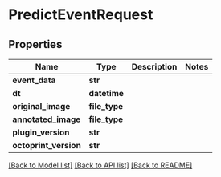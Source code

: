 # PredictEventRequest

## Properties
Name | Type | Description | Notes
------------ | ------------- | ------------- | -------------
**event_data** | **str** |  | 
**dt** | **datetime** |  | 
**original_image** | **file_type** |  | 
**annotated_image** | **file_type** |  | 
**plugin_version** | **str** |  | 
**octoprint_version** | **str** |  | 

[[Back to Model list]](../README.md#documentation-for-models) [[Back to API list]](../README.md#documentation-for-api-endpoints) [[Back to README]](../README.md)


